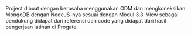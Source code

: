 
Project dibuat dengan berusaha menggunakan ODM dan mengkoneksikan MongoDB dengan NodeJS-nya sesuai dengan Modul 3.3. View sebagai pendukung didapat dari referensi dan code yang didapat dari hasil pengerjaan latihan di Progate.